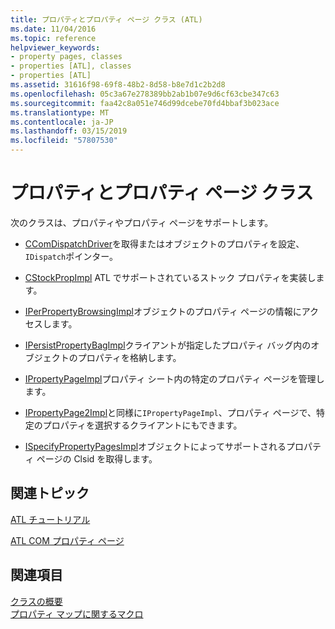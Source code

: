 ```yaml
---
title: プロパティとプロパティ ページ クラス (ATL)
ms.date: 11/04/2016
ms.topic: reference
helpviewer_keywords:
- property pages, classes
- properties [ATL], classes
- properties [ATL]
ms.assetid: 31616f98-69f8-48b2-8d58-b8e7d1c2b2d8
ms.openlocfilehash: 05c3a67e278389bb2ab1b07e9d6cf63cbe347c63
ms.sourcegitcommit: faa42c8a051e746d99dcebe70fd4bbaf3b023ace
ms.translationtype: MT
ms.contentlocale: ja-JP
ms.lasthandoff: 03/15/2019
ms.locfileid: "57807530"
---
```

# <a name="properties-and-property-pages-classes"></a>プロパティとプロパティ ページ クラス

次のクラスは、プロパティやプロパティ ページをサポートします。

- [CComDispatchDriver](../atl/reference/atl-typedefs.md#ccomdispatchdriver)を取得またはオブジェクトのプロパティを設定、`IDispatch`ポインター。

- [CStockPropImpl](../atl/reference/cstockpropimpl-class.md) ATL でサポートされているストック プロパティを実装します。

- [IPerPropertyBrowsingImpl](../atl/reference/iperpropertybrowsingimpl-class.md)オブジェクトのプロパティ ページの情報にアクセスします。

- [IPersistPropertyBagImpl](../atl/reference/ipersistpropertybagimpl-class.md)クライアントが指定したプロパティ バッグ内のオブジェクトのプロパティを格納します。

- [IPropertyPageImpl](../atl/reference/ipropertypageimpl-class.md)プロパティ シート内の特定のプロパティ ページを管理します。

- [IPropertyPage2Impl](../atl/reference/ipropertypage2impl-class.md)と同様に`IPropertyPageImpl`、プロパティ ページで、特定のプロパティを選択するクライアントにもできます。

- [ISpecifyPropertyPagesImpl](../atl/reference/ispecifypropertypagesimpl-class.md)オブジェクトによってサポートされるプロパティ ページの Clsid を取得します。

## <a name="related-articles"></a>関連トピック

[ATL チュートリアル](../atl/active-template-library-atl-tutorial.md)

[ATL COM プロパティ ページ](../atl/atl-com-property-pages.md)

## <a name="see-also"></a>関連項目

[クラスの概要](../atl/atl-class-overview.md)<br/>
[プロパティ マップに関するマクロ](../atl/reference/property-map-macros.md)

